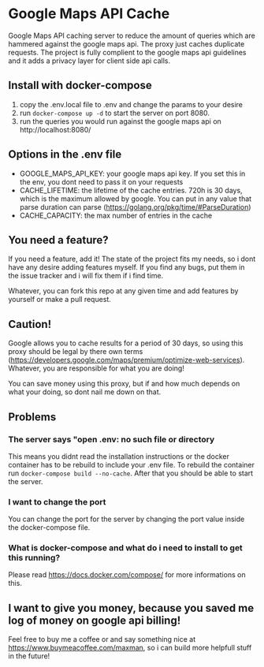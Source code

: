 # Google Maps API Cache

Google Maps API caching server to reduce the amount of queries which are hammered against the google maps api. The proxy just caches duplicate requests. The project is fully complient to the google maps api guidelines and it adds a privacy layer for client side api calls.

## Install with docker-compose

1. copy the .env.local file to .env and change the params to your desire
2. run `docker-compose up -d` to start the server on port 8080.
3. run the queries you would run against the google maps api on http://localhost:8080/

## Options in the .env file

- GOOGLE_MAPS_API_KEY: your google maps api key. If you set this in the env, you dont need to pass it on your requests
- CACHE_LIFETIME: the lifetime of the cache entries. 720h is 30 days, which is the maximum allowed by google. You can put in any value that parse duration can parse (https://golang.org/pkg/time/#ParseDuration)
- CACHE_CAPACITY: the max number of entries in the cache

## You need a feature?

If you need a feature, add it! The state of the project fits my needs, so i dont have any desire adding features myself. If you find any bugs, put them in the issue tracker and i will fix them if i find time. 

Whatever, you can fork this repo at any given time and add features by yourself or make a pull request.

## Caution!

Google allows you to cache results for a period of 30 days, so using this proxy should be legal by there own terms (https://developers.google.com/maps/premium/optimize-web-services). Whatever, you are responsible for what you are doing!

You can save money using this proxy, but if and how much depends on what your doing, so dont nail me down on that.

## Problems

### The server says "open .env: no such file or directory

This means you didnt read the installation instructions or the docker container has to be rebuild to include your .env file. To rebuild the container run `docker-compose build --no-cache`. After that you should be able to start the server.

### I want to change the port

You can change the port for the server by changing the port value inside the docker-compose file.

### What is docker-compose and what do i need to install to get this running?

Please read https://docs.docker.com/compose/ for more informations on this.

## I want to give you money, because you saved me log of money on google api billing!

Feel free to buy me a coffee or and say something nice at https://www.buymeacoffee.com/maxman, so i can build more helpfull stuff in the future!